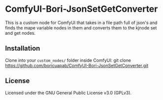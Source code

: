# ComfyUI-Bori-JsonSetGetConverter 
This is a custom node for ComfyUI that takes in a file path full of json's and finds the mape variable nodes in them and converts them to the kjnode set and get nodes. 
 
## Installation 
Clone into your `custom_nodes/` folder inside ComfyUI: 
git clone https://github.com/boricuapab/ComfyUI-Bori-JsonSetGetConverter.git 
 
## License 
Licensed under the GNU General Public License v3.0 (GPLv3). 
